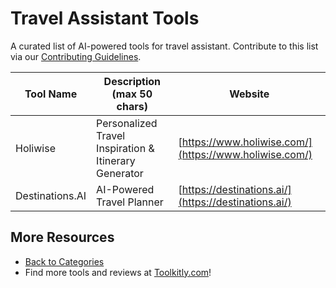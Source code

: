 # Travel Assistant Tools

A curated list of AI-powered tools for travel assistant. Contribute to this list via our [Contributing Guidelines](../CONTRIBUTING.md).

| Tool Name | Description (max 50 chars) | Website |
|-----------|----------------------------|---------|
| Holiwise | Personalized Travel Inspiration & Itinerary Generator | [https://www.holiwise.com/](https://www.holiwise.com/) |
| Destinations.AI | AI-Powered Travel Planner | [https://destinations.ai/](https://destinations.ai/) |

## More Resources
- [Back to Categories](https://github.com/ToolkitlyAI/awesome-ai-tools/blob/master/README.md)
- Find more tools and reviews at [Toolkitly.com](https://toolkitly.com)!
